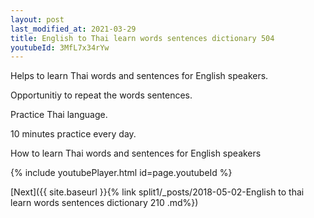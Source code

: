```yaml
---
layout: post
last_modified_at: 2021-03-29
title: English to Thai learn words sentences dictionary 504 
youtubeId: 3MfL7x34rYw
---
```

 
 
Helps to learn Thai words and sentences for English speakers.

Opportunitiy to repeat the words sentences. 

Practice Thai language. 
 
10 minutes practice every day. 
 
How to learn Thai words and sentences for English speakers 
 
{% include youtubePlayer.html id=page.youtubeId %}
 
 
[Next]({{ site.baseurl }}{% link  split1/_posts/2018-05-02-English to thai learn words sentences dictionary 210 .md%})
 
